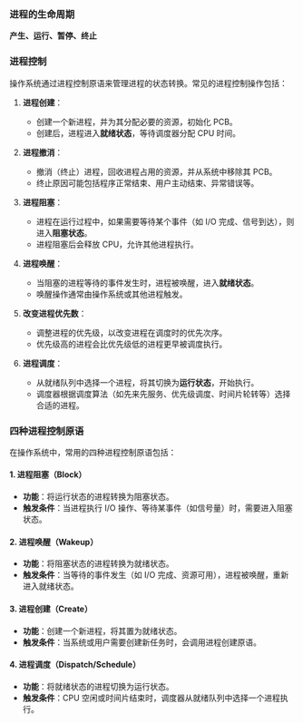 ### 进程的生命周期

**产生、运行、暂停、终止**

### 进程控制

操作系统通过进程控制原语来管理进程的状态转换。常见的进程控制操作包括：

1. **进程创建**：

    - 创建一个新进程，并为其分配必要的资源，初始化 PCB。
    - 创建后，进程进入**就绪状态**，等待调度器分配 CPU 时间。

2. **进程撤消**：

    - 撤消（终止）进程，回收进程占用的资源，并从系统中移除其 PCB。
    - 终止原因可能包括程序正常结束、用户主动结束、异常错误等。

3. **进程阻塞**：

    - 进程在运行过程中，如果需要等待某个事件（如 I/O 完成、信号到达），则进入**阻塞状态**。
    - 进程阻塞后会释放 CPU，允许其他进程执行。

4. **进程唤醒**：

    - 当阻塞的进程等待的事件发生时，进程被唤醒，进入**就绪状态**。
    - 唤醒操作通常由操作系统或其他进程触发。

5. **改变进程优先数**：

    - 调整进程的优先级，以改变进程在调度时的优先次序。
    - 优先级高的进程会比优先级低的进程更早被调度执行。

6. **进程调度**：
    - 从就绪队列中选择一个进程，将其切换为**运行状态**，开始执行。
    - 调度器根据调度算法（如先来先服务、优先级调度、时间片轮转等）选择合适的进程。

### 四种进程控制原语

在操作系统中，常用的四种进程控制原语包括：

#### 1. **进程阻塞（Block）**

- **功能**：将运行状态的进程转换为阻塞状态。
- **触发条件**：当进程执行 I/O 操作、等待某事件（如信号量）时，需要进入阻塞状态。

#### 2. **进程唤醒（Wakeup）**

- **功能**：将阻塞状态的进程转换为就绪状态。
- **触发条件**：当等待的事件发生（如 I/O 完成、资源可用），进程被唤醒，重新进入就绪状态。

#### 3. **进程创建（Create）**

- **功能**：创建一个新进程，将其置为就绪状态。
- **触发条件**：当系统或用户需要创建新任务时，会调用进程创建原语。

#### 4. **进程调度（Dispatch/Schedule）**

- **功能**：将就绪状态的进程切换为运行状态。
- **触发条件**：CPU 空闲或时间片结束时，调度器从就绪队列中选择一个进程执行。
